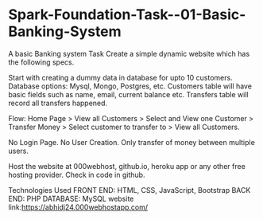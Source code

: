 # Spark-Foundation-Task--01-Basic-Banking-System
A basic Banking system
Task
Create a simple dynamic website which has the following specs.

Start with creating a dummy data in database for upto 10 customers. Database options: Mysql, Mongo, Postgres, etc. Customers table will have basic fields such as name, email, current balance etc. Transfers table will record all transfers happened.

Flow: Home Page > View all Customers > Select and View one Customer > Transfer Money > Select customer to transfer to > View all Customers.

No Login Page. No User Creation. Only transfer of money between multiple users.

Host the website at 000webhost, github.io, heroku app or any other free hosting provider. Check in code in github.

Technologies Used
FRONT END: HTML, CSS, JavaScript, Bootstrap 
BACK END: PHP DATABASE: MySQL
website link:https://abhidj24.000webhostapp.com/
